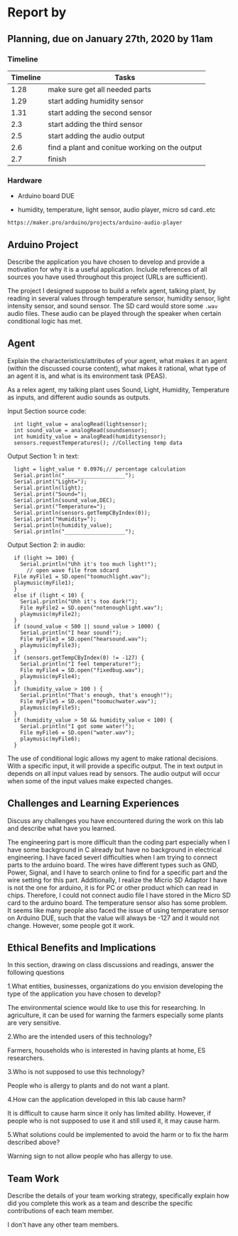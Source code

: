 # Report by

## Planning, due on January 27th, 2020 by 11am

### Timeline

| Timeline  | Tasks |
| ----------- | ----------- |
|   1.28    |    make sure get all needed parts   |
|   1.29    |    start adding humidity sensor     |
|   1.31    |    start adding the second sensor   |
|   2.3     |    start adding the third sensor    |
|   2.5     |    start adding the audio output    |
|   2.6     |    find a plant and conitue working on the output   |
|   2.7     |    finish     |

### Hardware

- Arduino board DUE

- humidity, temperature, light sensor, audio player, micro sd card..etc

`https://maker.pro/arduino/projects/arduino-audio-player`

## Arduino Project

Describe the application you have chosen to develop and provide a motivation for
why it is a useful application. Include  references of all sources you have used
throughout this project (URLs are sufficient).

The project I designed suppose to build a refelx agent, talking plant, by reading
in several values through temperature sensor, humidity sensor, light intensity
sensor, and sound sensor. The SD card would store some `.wav` audio files. These
audio can be played through the speaker when certain conditional logic has met.

## Agent

Explain the characteristics/attributes of your agent, what makes it an agent
(within the discussed course content), what makes it rational, what type of an
agent it is, and what is its environment task (PEAS).

As a relex agent, my talking plant uses Sound, Light, Humidity, Temperature as
inputs, and different audio sounds as outputs.

Input Section source code:

```
  int light_value = analogRead(lightsensor);
  int sound_value = analogRead(soundsensor);
  int humidity_value = analogRead(humiditysensor);
  sensors.requestTemperatures(); //Collecting temp data
```

Output Section 1: in text:

```
  light = light_value * 0.0976;// percentage calculation
  Serial.println("___________________");
  Serial.print("Light=");
  Serial.println(light);
  Serial.print("Sound=");
  Serial.println(sound_value,DEC);
  Serial.print("Temperature=");
  Serial.println(sensors.getTempCByIndex(0));
  Serial.print("Humidity=");
  Serial.println(humidity_value);
  Serial.println("___________________");
```

Output Section 2: in audio:

```
  if (light >= 100) {
    Serial.println("Uhh it's too much light!");
      // open wave file from sdcard
  File myFile1 = SD.open("toomuchlight.wav");
  playmusic(myFile1);
  }
  else if (light < 10) {
    Serial.println("Uhh it's too dark!");
    File myFile2 = SD.open("notenoughlight.wav");
    playmusic(myFile2);
  }
  if (sound_value < 500 || sound_value > 1000) {
    Serial.println("I hear sound!");
    File myFile3 = SD.open("hearsound.wav");
    playmusic(myFile3);
  }
  if (sensors.getTempCByIndex(0) != -127) {
    Serial.println("I feel temperature!");
    File myFile4 = SD.open("fixedbug.wav");
    playmusic(myFile4);
  }
  if (humidity_value > 100 ) {
    Serial.println("That's enough, that's enough!");
    File myFile5 = SD.open("toomuchwater.wav");
    playmusic(myFile5);
  }
  if (humidity_value > 50 && humidity_value < 100) {
    Serial.println("I got some water!");
    File myFile6 = SD.open("water.wav");
    playmusic(myFile6);
  }
```

The use of conditional logic allows my agent to make rational decisions.
With a specific input, it will provide a specific output. The in text output
in depends on all input values read by sensors. The audio output will occur
when some of the input values make expected changes.

## Challenges and Learning Experiences

Discuss any challenges you have encountered during the work on this lab and
describe what have you learned.

The engineering part is more difficult than the coding part especially when I
have some background in C already but have no background in electrical
engineering. I have faced severl difficulties when I am trying to connect parts
to the arduino board. The wires have different types such as GND, Power, Signal,
and I have to search online to find for a specific part and the wire setting for
this part. Additionally, I realize the Micrio SD Adaptor I have is not the one
for arduino, it is for PC or other product which can read in chips. Therefore,
I could not connect audio file I have stored in the Micro SD card to the arduino
board. The temperature sensor also has some problem. It seems like many people
also faced the issue of using temperature sensor on Arduino DUE, such that the
value will always be -127 and it would not change. However, some people got it
work.

## Ethical Benefits and Implications

In this section, drawing on class discussions and readings, answer the following
questions

1.What entities, businesses, organizations do you envision developing the type of
the application you have chosen to develop?

The environmental science would like to use this for researching. In agriculture,
it can be used for warning the farmers especially some plants are very sensitive.

2.Who are the intended users of this technology?

Farmers, households who is interested in having plants at home, ES researchers.

3.Who is not supposed to use this technology?

People who is allergy to plants and do not want a plant.

4.How can the application developed in this lab cause harm?

It is difficult to cause harm since it only has limited ability. However, if people
who is not supposed to use it and still used it, it may cause harm.

5.What solutions could be implemented to avoid the harm or to fix the harm described
above?

Warning sign to not allow people who has allergy to use.

## Team Work

Describe the details of your team working strategy, specifically explain how
did you complete this work as a team and describe the specific contributions
of each team member.

I don't have any other team members.
